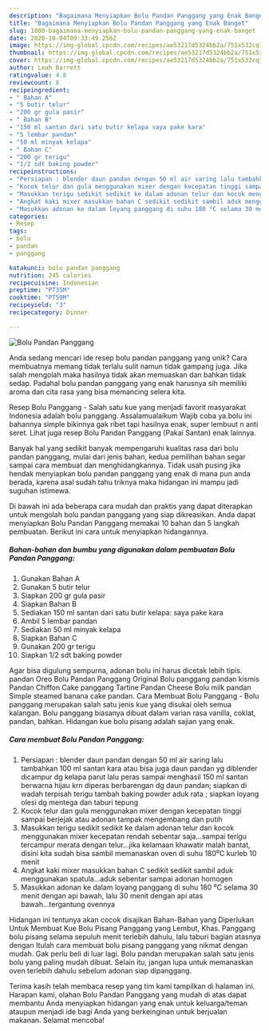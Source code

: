 ```yaml
---
description: "Bagaimana Menyiapkan Bolu Pandan Panggang yang Enak Banget"
title: "Bagaimana Menyiapkan Bolu Pandan Panggang yang Enak Banget"
slug: 1800-bagaimana-menyiapkan-bolu-pandan-panggang-yang-enak-banget
date: 2020-10-04T09:33:49.256Z
image: https://img-global.cpcdn.com/recipes/ae53217d5324bb2a/751x532cq70/bolu-pandan-panggang-foto-resep-utama.jpg
thumbnail: https://img-global.cpcdn.com/recipes/ae53217d5324bb2a/751x532cq70/bolu-pandan-panggang-foto-resep-utama.jpg
cover: https://img-global.cpcdn.com/recipes/ae53217d5324bb2a/751x532cq70/bolu-pandan-panggang-foto-resep-utama.jpg
author: Leah Barrett
ratingvalue: 4.8
reviewcount: 8
recipeingredient:
- " Bahan A"
- "5 butir telur"
- "200 gr gula pasir"
- " Bahan B"
- "150 ml santan dari satu butir kelapa saya pake kara"
- "5 lembar pandan"
- "50 ml minyak kelapa"
- " Bahan C"
- "200 gr terigu"
- "1/2 sdt baking powder"
recipeinstructions:
- "Persiapan : blender daun pandan dengan 50 ml air saring lalu tambahkan 100 ml santan kara atau bisa juga daun pandan yg diblender dicampur dg kelapa parut lalu peras sampai menghasil 150 ml santan berwarna hijau krn diperas berbarengan dg daun pandan; siapkan di wadah terpisah terigu tambah baking powder aduk rata ; siapkan loyang olesi dg mentega dan taburi tepung"
- "Kocok telur dan gula menggunakan mixer dengan kecepatan tinggi sampai berjejak atau adonan tampak mengembang dan putih"
- "Masukkan terigu sedikit sedikit ke dalam adonan telur dan kocok menggunakan mixer kecepatan rendah sebentar saja...sampai terigu tercampur merata dengan telur...jika kelamaan khawatir malah bantat, disini kita sudah bisa sambil memanaskan oven di suhu 180⁰C kurleb 10 menit"
- "Angkat kaki mixer masukkan bahan C sedikit sedikit sambil aduk menggunakan spatula...aduk sebentar sampai adonan homogen"
- "Masukkan adonan ke dalam loyang panggang di suhu 180 ⁰C selama 30 menit dengan api bawah, lalu 30 menit dengan api atas bawah...tergantung ovennya"
categories:
- Resep
tags:
- bolu
- pandan
- panggang

katakunci: bolu pandan panggang 
nutrition: 245 calories
recipecuisine: Indonesian
preptime: "PT35M"
cooktime: "PT59M"
recipeyield: "3"
recipecategory: Dinner

---
```



![Bolu Pandan Panggang](https://img-global.cpcdn.com/recipes/ae53217d5324bb2a/751x532cq70/bolu-pandan-panggang-foto-resep-utama.jpg)

Anda sedang mencari ide resep bolu pandan panggang yang unik? Cara membuatnya memang tidak terlalu sulit namun tidak gampang juga. Jika salah mengolah maka hasilnya tidak akan memuaskan dan bahkan tidak sedap. Padahal bolu pandan panggang yang enak harusnya sih memiliki aroma dan cita rasa yang bisa memancing selera kita.

Resep Bolu Panggang - Salah satu kue yang menjadi favorit masyarakat Indonesia adalah bolu panggang. Assalamualaikum Wajib coba ya.bolu ini bahannya simple bikinnya gak ribet tapi hasilnya enak, super lembuut n anti seret. Lihat juga resep Bolu Pandan Panggang (Pakai Santan) enak lainnya.

Banyak hal yang sedikit banyak mempengaruhi kualitas rasa dari bolu pandan panggang, mulai dari jenis bahan, kedua pemilihan bahan segar sampai cara membuat dan menghidangkannya. Tidak usah pusing jika hendak menyiapkan bolu pandan panggang yang enak di mana pun anda berada, karena asal sudah tahu triknya maka hidangan ini mampu jadi suguhan istimewa.


Di bawah ini ada beberapa cara mudah dan praktis yang dapat diterapkan untuk mengolah bolu pandan panggang yang siap dikreasikan. Anda dapat menyiapkan Bolu Pandan Panggang memakai 10 bahan dan 5 langkah pembuatan. Berikut ini cara untuk menyiapkan hidangannya.

<!--inarticleads1-->

##### Bahan-bahan dan bumbu yang digunakan dalam pembuatan Bolu Pandan Panggang:

1. Gunakan  Bahan A
1. Gunakan 5 butir telur
1. Siapkan 200 gr gula pasir
1. Siapkan  Bahan B
1. Sediakan 150 ml santan dari satu butir kelapa: saya pake kara
1. Ambil 5 lembar pandan
1. Sediakan 50 ml minyak kelapa
1. Siapkan  Bahan C
1. Gunakan 200 gr terigu
1. Siapkan 1/2 sdt baking powder


Agar bisa digulung sempurna, adonan bolu ini harus dicetak lebih tipis. pandan Oreo Bolu Pandan Panggang Original Bolu panggang pandan kismis Pandan Chiffon Cake panggang Tartine Pandan Cheese Bolu milk pandan Simple steamed banana cake pandan. Cara Membuat Bolu Panggang - Bolu panggang merupakan salah satu jenis kue yang disukai oleh semua kalangan. Bolu panggang biasanya dibuat dalam varian rasa vanilla, coklat, pandan, bahkan. Hidangan kue bolu pisang adalah sajian yang enak. 

<!--inarticleads2-->

##### Cara membuat Bolu Pandan Panggang:

1. Persiapan : blender daun pandan dengan 50 ml air saring lalu tambahkan 100 ml santan kara atau bisa juga daun pandan yg diblender dicampur dg kelapa parut lalu peras sampai menghasil 150 ml santan berwarna hijau krn diperas berbarengan dg daun pandan; siapkan di wadah terpisah terigu tambah baking powder aduk rata ; siapkan loyang olesi dg mentega dan taburi tepung
1. Kocok telur dan gula menggunakan mixer dengan kecepatan tinggi sampai berjejak atau adonan tampak mengembang dan putih
1. Masukkan terigu sedikit sedikit ke dalam adonan telur dan kocok menggunakan mixer kecepatan rendah sebentar saja...sampai terigu tercampur merata dengan telur...jika kelamaan khawatir malah bantat, disini kita sudah bisa sambil memanaskan oven di suhu 180⁰C kurleb 10 menit
1. Angkat kaki mixer masukkan bahan C sedikit sedikit sambil aduk menggunakan spatula...aduk sebentar sampai adonan homogen
1. Masukkan adonan ke dalam loyang panggang di suhu 180 ⁰C selama 30 menit dengan api bawah, lalu 30 menit dengan api atas bawah...tergantung ovennya


Hidangan ini tentunya akan cocok disajikan Bahan-Bahan yang Diperlukan Untuk Membuat Kue Bolu Pisang Panggang yang Lembut, Khas. Panggang bolu pisang selama sepuluh menit terlebih dahulu, lalu taburi bagian atasnya dengan Itulah cara membuat bolu pisang panggang yang nikmat dengan mudah. Gak perlu beli di luar lagi. Bolu pandan merupakan salah satu jenis bolu yang paling mudah dibuat. Selain itu, jangan lupa untuk memanaskan oven terlebih dahulu sebelum adonan siap dipanggang. 

Terima kasih telah membaca resep yang tim kami tampilkan di halaman ini. Harapan kami, olahan Bolu Pandan Panggang yang mudah di atas dapat membantu Anda menyiapkan hidangan yang enak untuk keluarga/teman ataupun menjadi ide bagi Anda yang berkeinginan untuk berjualan makanan. Selamat mencoba!
